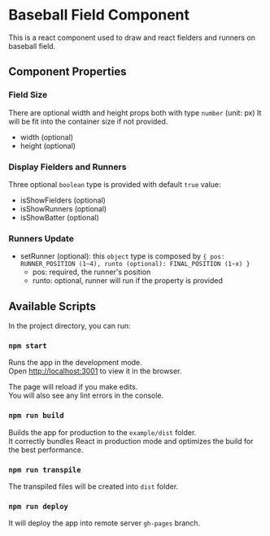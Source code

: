 # Baseball Field Component

This is a react component used to draw and react fielders and runners on baseball field.

## Component Properties

### Field Size
There are optional width and height props both with type `number` (unit: px)
It will be fit into the container size if not provided.
- width (optional)
- height (optional)

### Display Fielders and Runners
Three optional `boolean` type is provided with default `true` value:
- isShowFielders (optional)
- isShowRunners (optional)
- isShowBatter (optional)

### Runners Update
- setRunner (optional): this `object` type is composed by `{ pos: RUNNER_POSITION (1~4), runto (optional): FINAL_POSITION (1~x) }`
  - pos: required, the runner's position
  - runto: optional, runner will run if the property is provided

## Available Scripts

In the project directory, you can run:

### `npm start`

Runs the app in the development mode.<br>
Open [http://localhost:3001](http://localhost:3001) to view it in the browser.

The page will reload if you make edits.<br>
You will also see any lint errors in the console.

### `npm run build`

Builds the app for production to the `example/dist` folder.<br>
It correctly bundles React in production mode and optimizes the build for the best performance.

### `npm run transpile`

The transpiled files will be created into `dist` folder.

### `npm run deploy`

It will deploy the app into remote server `gh-pages` branch.

